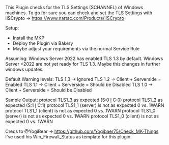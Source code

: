 This Plugin checks for the TLS Settings (SCHANNEL) of Windows machines.
To go for sure you can check and set the TLS Settings with IISCrypto -> https://www.nartac.com/Products/IISCrypto

Setup:
- Install the MKP
- Deploy the Plugin via Bakery
- Maybe adjust your requirements via the normal Service Rule

Assuming:
Windows Server 2022 has enabled TLS 1.3 by default.
Windows Server <2022 are not yet ready for TLS 1.3.
Maybe this changes in further windows updates.

Default Warning levels:
TLS 1.3 -> Ignored
TLS 1.2 -> Client + Serverside = Enabled
TLS 1.1 -> Client + Serverside = Should be Disabled
TLS 1.0 -> Client + Serverside = Should be Disabled

Sample Output:
protocol TLS1_3 as expected (S:0❘C:0)
protocol TLS1_2 as expected (S:1❘C:1)
protocol TLS1_1 (server) is not as expected 0 vs. 1WARN
protocol TLS1_1 (client) is not as expected 0 vs. 1WARN
protocol TLS1_0 (server) is not as expected 0 vs. 1WARN
protocol TLS1_0 (client) is not as expected 0 vs. 1WARN

Creds to @YogiBear -> https://github.com/Yogibaer75/Check_MK-Things I've used his Win_Firewall_Status as template for this plugin.
